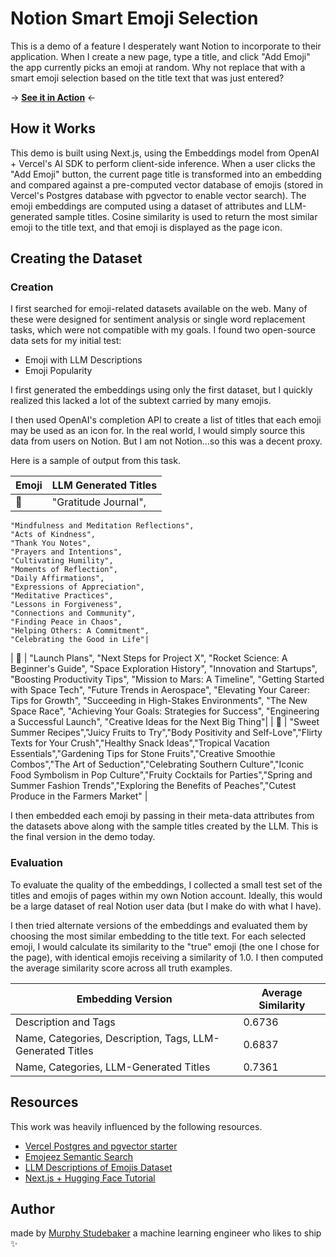 # Notion Smart Emoji Selection

This is a demo of a feature I desperately want Notion to incorporate to their application. When I create a new page, type a title, and click "Add Emoji" the app currently picks an emoji at random. Why not replace that with a smart emoji selection based on the title text that was just entered?

-> **[See it in Action](https://notion-emoji.vercel.app)** <-

## How it Works

This demo is built using Next.js, using the Embeddings model from OpenAI + Vercel's AI SDK to perform client-side inference. When a user clicks the "Add Emoji" button, the current page title is transformed into an embedding and compared against a pre-computed vector database of emojis (stored in Vercel's Postgres database with pgvector to enable vector search). The emoji embeddings are computed using a dataset of attributes and LLM-generated sample titles. Cosine similarity is used to return the most similar emoji to the title text, and that emoji is displayed as the page icon.

## Creating the Dataset

### Creation

I first searched for emoji-related datasets available on the web. Many of these were designed for sentiment analysis or single word replacement tasks, which were not compatible with my goals. I found two open-source data sets for my initial test:

- Emoji with LLM Descriptions
- Emoji Popularity

I first generated the embeddings using only the first dataset, but I quickly realized this lacked a lot of the subtext carried by many emojis.

I then used OpenAI's completion API to create a list of titles that each emoji may be used as an icon for. In the real world, I would simply source this data from users on Notion. But I am not Notion...so this was a decent proxy.

Here is a sample of output from this task.

| Emoji | LLM Generated Titles |
| ----- | -------------------- |
| 🙏    | "Gratitude Journal", |

    "Mindfulness and Meditation Reflections",
    "Acts of Kindness",
    "Thank You Notes",
    "Prayers and Intentions",
    "Cultivating Humility",
    "Moments of Reflection",
    "Daily Affirmations",
    "Expressions of Appreciation",
    "Meditative Practices",
    "Lessons in Forgiveness",
    "Connections and Community",
    "Finding Peace in Chaos",
    "Helping Others: A Commitment",
    "Celebrating the Good in Life"|

| 🚀 | "Launch Plans",
"Next Steps for Project X",
"Rocket Science: A Beginner's Guide",
"Space Exploration History",
"Innovation and Startups",
"Boosting Productivity Tips",
"Mission to Mars: A Timeline",
"Getting Started with Space Tech",
"Future Trends in Aerospace",
"Elevating Your Career: Tips for Growth",
"Succeeding in High-Stakes Environments",
"The New Space Race",
"Achieving Your Goals: Strategies for Success",
"Engineering a Successful Launch",
"Creative Ideas for the Next Big Thing"|
| 🍑 | "Sweet Summer Recipes","Juicy Fruits to Try","Body Positivity and Self-Love","Flirty Texts for Your Crush","Healthy Snack Ideas","Tropical Vacation Essentials","Gardening Tips for Stone Fruits","Creative Smoothie Combos","The Art of Seduction","Celebrating Southern Culture","Iconic Food Symbolism in Pop Culture","Fruity Cocktails for Parties","Spring and Summer Fashion Trends","Exploring the Benefits of Peaches","Cutest Produce in the Farmers Market" |

I then embedded each emoji by passing in their meta-data attributes from the datasets above along with the sample titles created by the LLM. This is the final version in the demo today.

### Evaluation

To evaluate the quality of the embeddings, I collected a small test set of the titles and emojis of pages within my own Notion account. Ideally, this would be a large dataset of real Notion user data (but I make do with what I have).

I then tried alternate versions of the embeddings and evaluated them by choosing the most similar embedding to the title text. For each selected emoji, I would calculate its similarity to the "true" emoji (the one I chose for the page), with identical emojis receiving a similarity of 1.0. I then computed the average similarity score across all truth examples.

| Embedding Version                                         | Average Similarity |
| --------------------------------------------------------- | ------------------ |
| Description and Tags                                      | 0.6736             |
| Name, Categories, Description, Tags, LLM-Generated Titles | 0.6837             |
| Name, Categories, LLM-Generated Titles                    | 0.7361             |

## Resources

This work was heavily influenced by the following resources.

- [Vercel Postgres and pgvector starter](https://vercel.com/templates/next.js/postgres-pgvector)
- [Emojeez Semantic Search](https://github.com/badrex/emojeez/tree/main)
- [LLM Descriptions of Emojis Dataset](https://huggingface.co/datasets/badrex/llm-emoji-dataset)
- [Next.js + Hugging Face Tutorial](https://huggingface.co/docs/transformers.js/en/tutorials/next)

## Author

made by [Murphy Studebaker](https://www.linkedin.com/in/murphystude/) a machine learning engineer who likes to ship ✨
